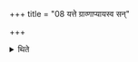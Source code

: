 +++
title = "08 यत्ते ग्राव्णाप्यायस्व सन्"

+++

<details><summary>थिते</summary>

यत्ते ग्राव्णाप्यायस्व सं त इति सौमीभिर्द्रप्सवतीभिः पञ्चभिः सप्तभिस्त्रयोदशभिर्वा दध्नौदुम्बरशाखयर्जीषं प्रोक्षति ८
</details>
